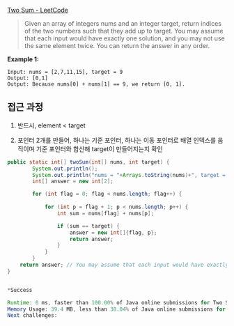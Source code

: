 [Two Sum - LeetCode](https://leetcode.com/problems/two-sum/)

> Given an array of integers nums and an integer target, return indices of the two numbers such that they add up to target. You may assume that each input would have exactly one solution, and you may not use the same element twice. You can return the answer in any order.

**Example 1:**

```
Input: nums = [2,7,11,15], target = 9
Output: [0,1]
Output: Because nums[0] + nums[1] == 9, we return [0, 1].
```

## 접근 과정

1. 반드시, element < target

2. 포인터 2개를 만들어, 하나는 기준 포인터, 하나는 이동 포인터로 배열 인덱스를 움직이며 기준 포인터와 합산해 target이 만들어지는지 확인

```java
public static int[] twoSum(int[] nums, int target) {
        System.out.println();
        System.out.println("nums = "+Arrays.toString(nums)+", target = "+target);
        int[] answer = new int[2];

        for (int flag = 0; flag < nums.length; flag++) {
       
            for (int p = flag + 1; p < nums.length; p++) {
                int sum = nums[flag] + nums[p];

                if (sum == target) {
                    answer = new int[]{flag, p};
                    return answer;
                }
            }
        }
    return answer; // You may assume that each input would have exactly one solution
}
```

```java

*Success

Runtime: 0 ms, faster than 100.00% of Java online submissions for Two Sum.
Memory Usage: 39.4 MB, less than 38.04% of Java online submissions for Two Sum.
Next challenges:
```
